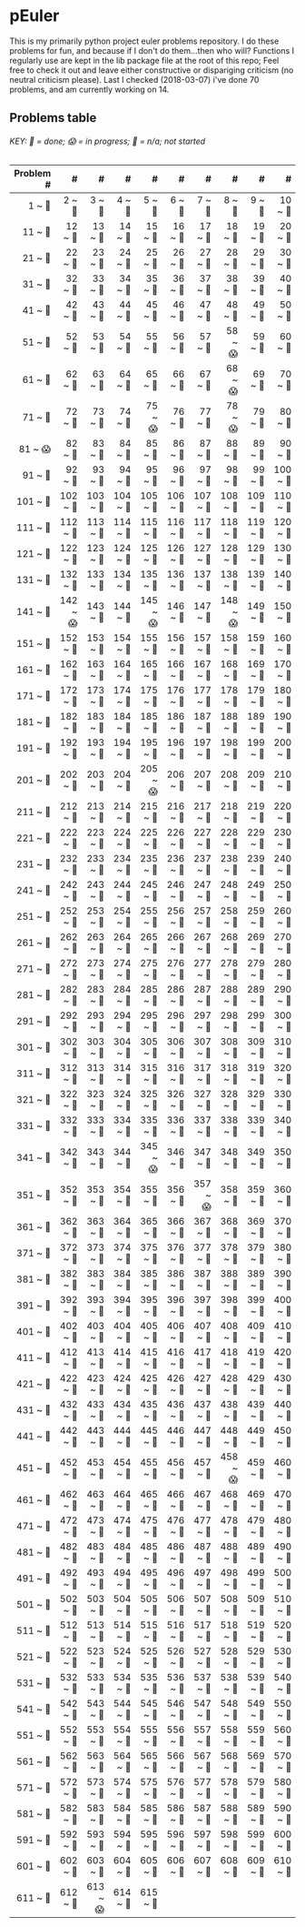 # pEuler

This is my primarily python project euler problems repository.
I do these problems for fun, and because if I don't do them...then who will?
Functions I regularly use are kept in the lib package file at the root of this repo;
Feel free to check it out and leave either constructive or dispariging criticism (no neutral criticism please).
Last I checked (2018-03-07) i've done 70 problems, and am currently working on 14.

## Problems table

###### KEY: :snake: = done; :scream: = in progress; :see_no_evil: = n/a; not started

| Problem # | # | # | # | # | # | # | # | # | # |
| ---:| ---:| ---:| ---:| ---:| ---:| ---:| ---:| ---:| ---:|
| 1 ~ :snake: | 2 ~ :snake: | 3 ~ :snake: | 4 ~ :snake: | 5 ~ :snake: | 6 ~ :snake: | 7 ~ :snake: | 8 ~ :snake: | 9 ~ :snake: | 10 ~ :snake: |
| 11 ~ :snake: | 12 ~ :snake: | 13 ~ :snake: | 14 ~ :snake: | 15 ~ :snake: | 16 ~ :snake: | 17 ~ :snake: | 18 ~ :snake: | 19 ~ :snake: | 20 ~ :snake: |
| 21 ~ :snake: | 22 ~ :snake: | 23 ~ :snake: | 24 ~ :snake: | 25 ~ :snake: | 26 ~ :snake: | 27 ~ :snake: | 28 ~ :snake: | 29 ~ :snake: | 30 ~ :snake: |
| 31 ~ :snake: | 32 ~ :snake: | 33 ~ :snake: | 34 ~ :snake: | 35 ~ :snake: | 36 ~ :snake: | 37 ~ :snake: | 38 ~ :snake: | 39 ~ :snake: | 40 ~ :snake: |
| 41 ~ :snake: | 42 ~ :snake: | 43 ~ :snake: | 44 ~ :snake: | 45 ~ :snake: | 46 ~ :snake: | 47 ~ :snake: | 48 ~ :snake: | 49 ~ :snake: | 50 ~ :snake: |
| 51 ~ :see_no_evil: | 52 ~ :snake: | 53 ~ :snake: | 54 ~ :see_no_evil: | 55 ~ :see_no_evil: | 56 ~ :snake: | 57 ~ :see_no_evil: | 58 ~ :scream: | 59 ~ :see_no_evil: | 60 ~ :see_no_evil: |
| 61 ~ :see_no_evil: | 62 ~ :see_no_evil: | 63 ~ :see_no_evil: | 64 ~ :see_no_evil: | 65 ~ :see_no_evil: | 66 ~ :see_no_evil: | 67 ~ :snake: | 68 ~ :scream: | 69 ~ :see_no_evil: | 70 ~ :see_no_evil: |
| 71 ~ :see_no_evil: | 72 ~ :see_no_evil: | 73 ~ :see_no_evil: | 74 ~ :snake: | 75 ~ :scream: | 76 ~ :snake: | 77 ~ :snake: | 78 ~ :scream: | 79 ~ :snake: | 80 ~ :see_no_evil: |
| 81 ~ :scream: | 82 ~ :see_no_evil: | 83 ~ :see_no_evil: | 84 ~ :see_no_evil: | 85 ~ :snake: | 86 ~ :see_no_evil: | 87 ~ :see_no_evil: | 88 ~ :see_no_evil: | 89 ~ :see_no_evil: | 90 ~ :see_no_evil: |
| 91 ~ :see_no_evil: | 92 ~ :snake: | 93 ~ :see_no_evil: | 94 ~ :see_no_evil: | 95 ~ :see_no_evil: | 96 ~ :see_no_evil: | 97 ~ :snake: | 98 ~ :see_no_evil: | 99 ~ :snake: | 100 ~ :see_no_evil: |
| 101 ~ :see_no_evil: | 102 ~ :snake: | 103 ~ :see_no_evil: | 104 ~ :snake: | 105 ~ :see_no_evil: | 106 ~ :see_no_evil: | 107 ~ :see_no_evil: | 108 ~ :see_no_evil: | 109 ~ :see_no_evil: | 110 ~ :see_no_evil: |
| 111 ~ :see_no_evil: | 112 ~ :snake: | 113 ~ :see_no_evil: | 114 ~ :see_no_evil: | 115 ~ :see_no_evil: | 116 ~ :see_no_evil: | 117 ~ :see_no_evil: | 118 ~ :see_no_evil: | 119 ~ :see_no_evil: | 120 ~ :see_no_evil: |
| 121 ~ :see_no_evil: | 122 ~ :see_no_evil: | 123 ~ :see_no_evil: | 124 ~ :snake: | 125 ~ :see_no_evil: | 126 ~ :see_no_evil: | 127 ~ :see_no_evil: | 128 ~ :see_no_evil: | 129 ~ :see_no_evil: | 130 ~ :see_no_evil: |
| 131 ~ :see_no_evil: | 132 ~ :see_no_evil: | 133 ~ :see_no_evil: | 134 ~ :see_no_evil: | 135 ~ :see_no_evil: | 136 ~ :see_no_evil: | 137 ~ :see_no_evil: | 138 ~ :see_no_evil: | 139 ~ :see_no_evil: | 140 ~ :see_no_evil: |
| 141 ~ :see_no_evil: | 142 ~ :scream: | 143 ~ :see_no_evil: | 144 ~ :see_no_evil: | 145 ~ :scream: | 146 ~ :see_no_evil: | 147 ~ :see_no_evil: | 148 ~ :scream: | 149 ~ :see_no_evil: | 150 ~ :see_no_evil: |
| 151 ~ :see_no_evil: | 152 ~ :see_no_evil: | 153 ~ :see_no_evil: | 154 ~ :see_no_evil: | 155 ~ :see_no_evil: | 156 ~ :see_no_evil: | 157 ~ :see_no_evil: | 158 ~ :see_no_evil: | 159 ~ :see_no_evil: | 160 ~ :see_no_evil: |
| 161 ~ :see_no_evil: | 162 ~ :see_no_evil: | 163 ~ :see_no_evil: | 164 ~ :snake: | 165 ~ :see_no_evil: | 166 ~ :see_no_evil: | 167 ~ :see_no_evil: | 168 ~ :see_no_evil: | 169 ~ :see_no_evil: | 170 ~ :see_no_evil: |
| 171 ~ :see_no_evil: | 172 ~ :see_no_evil: | 173 ~ :see_no_evil: | 174 ~ :see_no_evil: | 175 ~ :see_no_evil: | 176 ~ :see_no_evil: | 177 ~ :see_no_evil: | 178 ~ :see_no_evil: | 179 ~ :snake: | 180 ~ :see_no_evil: |
| 181 ~ :see_no_evil: | 182 ~ :see_no_evil: | 183 ~ :see_no_evil: | 184 ~ :see_no_evil: | 185 ~ :see_no_evil: | 186 ~ :see_no_evil: | 187 ~ :see_no_evil: | 188 ~ :see_no_evil: | 189 ~ :see_no_evil: | 190 ~ :see_no_evil: |
| 191 ~ :see_no_evil: | 192 ~ :see_no_evil: | 193 ~ :see_no_evil: | 194 ~ :see_no_evil: | 195 ~ :see_no_evil: | 196 ~ :see_no_evil: | 197 ~ :see_no_evil: | 198 ~ :see_no_evil: | 199 ~ :see_no_evil: | 200 ~ :see_no_evil: |
| 201 ~ :see_no_evil: | 202 ~ :see_no_evil: | 203 ~ :see_no_evil: | 204 ~ :see_no_evil: | 205 ~ :scream: | 206 ~ :snake: | 207 ~ :see_no_evil: | 208 ~ :see_no_evil: | 209 ~ :see_no_evil: | 210 ~ :see_no_evil: |
| 211 ~ :see_no_evil: | 212 ~ :see_no_evil: | 213 ~ :see_no_evil: | 214 ~ :see_no_evil: | 215 ~ :see_no_evil: | 216 ~ :see_no_evil: | 217 ~ :see_no_evil: | 218 ~ :see_no_evil: | 219 ~ :see_no_evil: | 220 ~ :see_no_evil: |
| 221 ~ :see_no_evil: | 222 ~ :see_no_evil: | 223 ~ :see_no_evil: | 224 ~ :see_no_evil: | 225 ~ :see_no_evil: | 226 ~ :see_no_evil: | 227 ~ :see_no_evil: | 228 ~ :see_no_evil: | 229 ~ :see_no_evil: | 230 ~ :see_no_evil: |
| 231 ~ :see_no_evil: | 232 ~ :see_no_evil: | 233 ~ :see_no_evil: | 234 ~ :see_no_evil: | 235 ~ :see_no_evil: | 236 ~ :see_no_evil: | 237 ~ :see_no_evil: | 238 ~ :see_no_evil: | 239 ~ :see_no_evil: | 240 ~ :see_no_evil: |
| 241 ~ :see_no_evil: | 242 ~ :see_no_evil: | 243 ~ :see_no_evil: | 244 ~ :see_no_evil: | 245 ~ :see_no_evil: | 246 ~ :see_no_evil: | 247 ~ :see_no_evil: | 248 ~ :see_no_evil: | 249 ~ :see_no_evil: | 250 ~ :see_no_evil: |
| 251 ~ :see_no_evil: | 252 ~ :see_no_evil: | 253 ~ :see_no_evil: | 254 ~ :see_no_evil: | 255 ~ :see_no_evil: | 256 ~ :see_no_evil: | 257 ~ :see_no_evil: | 258 ~ :see_no_evil: | 259 ~ :see_no_evil: | 260 ~ :see_no_evil: |
| 261 ~ :see_no_evil: | 262 ~ :see_no_evil: | 263 ~ :see_no_evil: | 264 ~ :see_no_evil: | 265 ~ :see_no_evil: | 266 ~ :see_no_evil: | 267 ~ :see_no_evil: | 268 ~ :see_no_evil: | 269 ~ :see_no_evil: | 270 ~ :see_no_evil: |
| 271 ~ :see_no_evil: | 272 ~ :see_no_evil: | 273 ~ :see_no_evil: | 274 ~ :see_no_evil: | 275 ~ :see_no_evil: | 276 ~ :see_no_evil: | 277 ~ :see_no_evil: | 278 ~ :see_no_evil: | 279 ~ :see_no_evil: | 280 ~ :see_no_evil: |
| 281 ~ :see_no_evil: | 282 ~ :see_no_evil: | 283 ~ :see_no_evil: | 284 ~ :see_no_evil: | 285 ~ :see_no_evil: | 286 ~ :see_no_evil: | 287 ~ :see_no_evil: | 288 ~ :see_no_evil: | 289 ~ :see_no_evil: | 290 ~ :see_no_evil: |
| 291 ~ :see_no_evil: | 292 ~ :see_no_evil: | 293 ~ :see_no_evil: | 294 ~ :see_no_evil: | 295 ~ :see_no_evil: | 296 ~ :see_no_evil: | 297 ~ :see_no_evil: | 298 ~ :see_no_evil: | 299 ~ :see_no_evil: | 300 ~ :see_no_evil: |
| 301 ~ :see_no_evil: | 302 ~ :see_no_evil: | 303 ~ :see_no_evil: | 304 ~ :see_no_evil: | 305 ~ :see_no_evil: | 306 ~ :see_no_evil: | 307 ~ :see_no_evil: | 308 ~ :see_no_evil: | 309 ~ :see_no_evil: | 310 ~ :see_no_evil: |
| 311 ~ :see_no_evil: | 312 ~ :see_no_evil: | 313 ~ :see_no_evil: | 314 ~ :see_no_evil: | 315 ~ :see_no_evil: | 316 ~ :see_no_evil: | 317 ~ :see_no_evil: | 318 ~ :see_no_evil: | 319 ~ :see_no_evil: | 320 ~ :see_no_evil: |
| 321 ~ :see_no_evil: | 322 ~ :see_no_evil: | 323 ~ :see_no_evil: | 324 ~ :see_no_evil: | 325 ~ :see_no_evil: | 326 ~ :see_no_evil: | 327 ~ :see_no_evil: | 328 ~ :see_no_evil: | 329 ~ :see_no_evil: | 330 ~ :see_no_evil: |
| 331 ~ :see_no_evil: | 332 ~ :see_no_evil: | 333 ~ :see_no_evil: | 334 ~ :see_no_evil: | 335 ~ :see_no_evil: | 336 ~ :see_no_evil: | 337 ~ :see_no_evil: | 338 ~ :see_no_evil: | 339 ~ :see_no_evil: | 340 ~ :see_no_evil: |
| 341 ~ :see_no_evil: | 342 ~ :see_no_evil: | 343 ~ :see_no_evil: | 344 ~ :see_no_evil: | 345 ~ :scream: | 346 ~ :snake: | 347 ~ :see_no_evil: | 348 ~ :see_no_evil: | 349 ~ :see_no_evil: | 350 ~ :see_no_evil: |
| 351 ~ :see_no_evil: | 352 ~ :see_no_evil: | 353 ~ :see_no_evil: | 354 ~ :see_no_evil: | 355 ~ :see_no_evil: | 356 ~ :see_no_evil: | 357 ~ :scream: | 358 ~ :see_no_evil: | 359 ~ :see_no_evil: | 360 ~ :see_no_evil: |
| 361 ~ :see_no_evil: | 362 ~ :see_no_evil: | 363 ~ :see_no_evil: | 364 ~ :see_no_evil: | 365 ~ :see_no_evil: | 366 ~ :see_no_evil: | 367 ~ :see_no_evil: | 368 ~ :see_no_evil: | 369 ~ :see_no_evil: | 370 ~ :see_no_evil: |
| 371 ~ :see_no_evil: | 372 ~ :see_no_evil: | 373 ~ :see_no_evil: | 374 ~ :see_no_evil: | 375 ~ :see_no_evil: | 376 ~ :see_no_evil: | 377 ~ :see_no_evil: | 378 ~ :see_no_evil: | 379 ~ :see_no_evil: | 380 ~ :see_no_evil: |
| 381 ~ :see_no_evil: | 382 ~ :see_no_evil: | 383 ~ :see_no_evil: | 384 ~ :see_no_evil: | 385 ~ :see_no_evil: | 386 ~ :see_no_evil: | 387 ~ :see_no_evil: | 388 ~ :see_no_evil: | 389 ~ :see_no_evil: | 390 ~ :see_no_evil: |
| 391 ~ :see_no_evil: | 392 ~ :see_no_evil: | 393 ~ :see_no_evil: | 394 ~ :see_no_evil: | 395 ~ :see_no_evil: | 396 ~ :see_no_evil: | 397 ~ :see_no_evil: | 398 ~ :see_no_evil: | 399 ~ :see_no_evil: | 400 ~ :see_no_evil: |
| 401 ~ :see_no_evil: | 402 ~ :see_no_evil: | 403 ~ :see_no_evil: | 404 ~ :see_no_evil: | 405 ~ :see_no_evil: | 406 ~ :see_no_evil: | 407 ~ :see_no_evil: | 408 ~ :see_no_evil: | 409 ~ :see_no_evil: | 410 ~ :see_no_evil: |
| 411 ~ :see_no_evil: | 412 ~ :see_no_evil: | 413 ~ :see_no_evil: | 414 ~ :see_no_evil: | 415 ~ :see_no_evil: | 416 ~ :see_no_evil: | 417 ~ :see_no_evil: | 418 ~ :see_no_evil: | 419 ~ :see_no_evil: | 420 ~ :see_no_evil: |
| 421 ~ :see_no_evil: | 422 ~ :see_no_evil: | 423 ~ :see_no_evil: | 424 ~ :see_no_evil: | 425 ~ :see_no_evil: | 426 ~ :see_no_evil: | 427 ~ :see_no_evil: | 428 ~ :see_no_evil: | 429 ~ :see_no_evil: | 430 ~ :see_no_evil: |
| 431 ~ :see_no_evil: | 432 ~ :see_no_evil: | 433 ~ :see_no_evil: | 434 ~ :see_no_evil: | 435 ~ :see_no_evil: | 436 ~ :see_no_evil: | 437 ~ :see_no_evil: | 438 ~ :see_no_evil: | 439 ~ :see_no_evil: | 440 ~ :see_no_evil: |
| 441 ~ :see_no_evil: | 442 ~ :see_no_evil: | 443 ~ :see_no_evil: | 444 ~ :see_no_evil: | 445 ~ :see_no_evil: | 446 ~ :see_no_evil: | 447 ~ :see_no_evil: | 448 ~ :see_no_evil: | 449 ~ :see_no_evil: | 450 ~ :see_no_evil: |
| 451 ~ :see_no_evil: | 452 ~ :see_no_evil: | 453 ~ :see_no_evil: | 454 ~ :see_no_evil: | 455 ~ :see_no_evil: | 456 ~ :see_no_evil: | 457 ~ :see_no_evil: | 458 ~ :scream: | 459 ~ :see_no_evil: | 460 ~ :see_no_evil: |
| 461 ~ :see_no_evil: | 462 ~ :see_no_evil: | 463 ~ :see_no_evil: | 464 ~ :see_no_evil: | 465 ~ :see_no_evil: | 466 ~ :see_no_evil: | 467 ~ :see_no_evil: | 468 ~ :see_no_evil: | 469 ~ :see_no_evil: | 470 ~ :see_no_evil: |
| 471 ~ :see_no_evil: | 472 ~ :see_no_evil: | 473 ~ :see_no_evil: | 474 ~ :see_no_evil: | 475 ~ :see_no_evil: | 476 ~ :see_no_evil: | 477 ~ :see_no_evil: | 478 ~ :see_no_evil: | 479 ~ :see_no_evil: | 480 ~ :see_no_evil: |
| 481 ~ :see_no_evil: | 482 ~ :see_no_evil: | 483 ~ :see_no_evil: | 484 ~ :see_no_evil: | 485 ~ :see_no_evil: | 486 ~ :see_no_evil: | 487 ~ :see_no_evil: | 488 ~ :see_no_evil: | 489 ~ :see_no_evil: | 490 ~ :see_no_evil: |
| 491 ~ :see_no_evil: | 492 ~ :see_no_evil: | 493 ~ :see_no_evil: | 494 ~ :see_no_evil: | 495 ~ :see_no_evil: | 496 ~ :see_no_evil: | 497 ~ :see_no_evil: | 498 ~ :see_no_evil: | 499 ~ :see_no_evil: | 500 ~ :see_no_evil: |
| 501 ~ :see_no_evil: | 502 ~ :see_no_evil: | 503 ~ :see_no_evil: | 504 ~ :see_no_evil: | 505 ~ :see_no_evil: | 506 ~ :see_no_evil: | 507 ~ :see_no_evil: | 508 ~ :see_no_evil: | 509 ~ :see_no_evil: | 510 ~ :see_no_evil: |
| 511 ~ :see_no_evil: | 512 ~ :see_no_evil: | 513 ~ :see_no_evil: | 514 ~ :see_no_evil: | 515 ~ :see_no_evil: | 516 ~ :see_no_evil: | 517 ~ :see_no_evil: | 518 ~ :see_no_evil: | 519 ~ :see_no_evil: | 520 ~ :see_no_evil: |
| 521 ~ :see_no_evil: | 522 ~ :see_no_evil: | 523 ~ :see_no_evil: | 524 ~ :see_no_evil: | 525 ~ :see_no_evil: | 526 ~ :see_no_evil: | 527 ~ :see_no_evil: | 528 ~ :see_no_evil: | 529 ~ :see_no_evil: | 530 ~ :see_no_evil: |
| 531 ~ :see_no_evil: | 532 ~ :see_no_evil: | 533 ~ :see_no_evil: | 534 ~ :see_no_evil: | 535 ~ :see_no_evil: | 536 ~ :see_no_evil: | 537 ~ :see_no_evil: | 538 ~ :see_no_evil: | 539 ~ :see_no_evil: | 540 ~ :see_no_evil: |
| 541 ~ :see_no_evil: | 542 ~ :see_no_evil: | 543 ~ :see_no_evil: | 544 ~ :see_no_evil: | 545 ~ :see_no_evil: | 546 ~ :see_no_evil: | 547 ~ :see_no_evil: | 548 ~ :see_no_evil: | 549 ~ :see_no_evil: | 550 ~ :see_no_evil: |
| 551 ~ :see_no_evil: | 552 ~ :see_no_evil: | 553 ~ :see_no_evil: | 554 ~ :see_no_evil: | 555 ~ :see_no_evil: | 556 ~ :see_no_evil: | 557 ~ :see_no_evil: | 558 ~ :see_no_evil: | 559 ~ :see_no_evil: | 560 ~ :see_no_evil: |
| 561 ~ :see_no_evil: | 562 ~ :see_no_evil: | 563 ~ :see_no_evil: | 564 ~ :see_no_evil: | 565 ~ :see_no_evil: | 566 ~ :see_no_evil: | 567 ~ :see_no_evil: | 568 ~ :see_no_evil: | 569 ~ :see_no_evil: | 570 ~ :see_no_evil: |
| 571 ~ :see_no_evil: | 572 ~ :see_no_evil: | 573 ~ :see_no_evil: | 574 ~ :see_no_evil: | 575 ~ :see_no_evil: | 576 ~ :see_no_evil: | 577 ~ :see_no_evil: | 578 ~ :see_no_evil: | 579 ~ :see_no_evil: | 580 ~ :see_no_evil: |
| 581 ~ :see_no_evil: | 582 ~ :see_no_evil: | 583 ~ :see_no_evil: | 584 ~ :see_no_evil: | 585 ~ :see_no_evil: | 586 ~ :see_no_evil: | 587 ~ :see_no_evil: | 588 ~ :see_no_evil: | 589 ~ :see_no_evil: | 590 ~ :see_no_evil: |
| 591 ~ :see_no_evil: | 592 ~ :see_no_evil: | 593 ~ :see_no_evil: | 594 ~ :see_no_evil: | 595 ~ :see_no_evil: | 596 ~ :see_no_evil: | 597 ~ :see_no_evil: | 598 ~ :see_no_evil: | 599 ~ :see_no_evil: | 600 ~ :see_no_evil: |
| 601 ~ :see_no_evil: | 602 ~ :see_no_evil: | 603 ~ :see_no_evil: | 604 ~ :see_no_evil: | 605 ~ :see_no_evil: | 606 ~ :see_no_evil: | 607 ~ :see_no_evil: | 608 ~ :see_no_evil: | 609 ~ :see_no_evil: | 610 ~ :see_no_evil: |
| 611 ~ :see_no_evil: | 612 ~ :see_no_evil: | 613 ~ :scream: | 614 ~ :see_no_evil: | 615 ~ :see_no_evil: |
